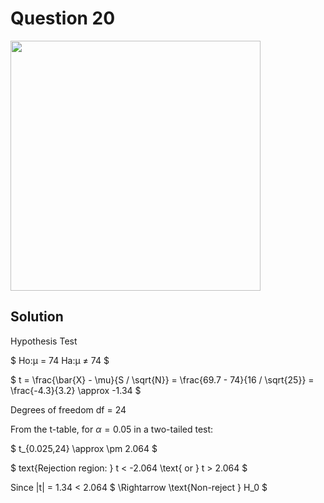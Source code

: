 # Question 20
<img src="https://github.com/user-attachments/assets/3fbfb232-039c-4b3e-ad38-8e4bb0ece95a" width="400">

## Solution

Hypothesis Test

$
Ho:μ = 74
Ha:μ ≠ 74
$

$
t = \frac{\bar{X} - \mu}{S / \sqrt{N}} = \frac{69.7 - 74}{16 / \sqrt{25}} = \frac{-4.3}{3.2} \approx -1.34
$

Degrees of freedom df = 24

From the t-table, for $\alpha = 0.05$ in a two-tailed test:

$
t_{0.025,24} \approx \pm 2.064
$

$
text{Rejection region: } t < -2.064 \text{ or } t > 2.064
$

Since |t| = 1.34 < 2.064
$ 
\Rightarrow \text{Non-reject } H_0 
$
